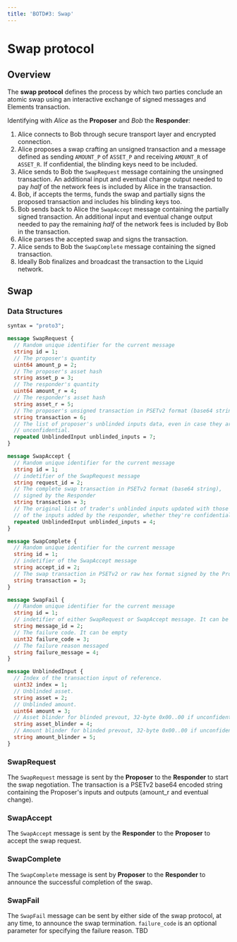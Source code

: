```yaml
---
title: 'BOTD#3: Swap'
---
```


# Swap protocol

## Overview

The **swap protocol** defines the process by which two parties conclude an atomic swap using an interactive exchange of signed messages and Elements transaction.

Identifying with _Alice_ as the **Proposer** and _Bob_ the **Responder**:

1. Alice connects to Bob through secure transport layer and encrypted connection.
2. Alice proposes a swap crafting an unsigned transaction and a message defined as sending `AMOUNT_P` of `ASSET_P` and receiving `AMOUNT_R` of `ASSET_R`. If confidential, the blinding keys need to be included.
3. Alice sends to Bob the `SwapRequest` message containing the unsingned transaction. An additional input and eventual change output needed to pay _half_ of the network fees is included by Alice in the transaction.
4. Bob, if accepts the terms, funds the swap and partially signs the proposed transaction and includes his blinding keys too.
5. Bob sends back to Alice the `SwapAccept` message containing the partially signed transaction. An additional input and eventual change output needed to pay the remaining _half_ of the network fees is included by Bob in the transaction.
6. Alice parses the accepted swap and signs the transaction.
7. Alice sends to Bob the `SwapComplete` message containing the signed transaction.
8. Ideally Bob finalizes and broadcast the transaction to the Liquid network.

## Swap

### Data Structures

```protobuf
syntax = "proto3";

message SwapRequest {
  // Random unique identifier for the current message
  string id = 1;
  // The proposer's quantity
  uint64 amount_p = 2;
  // The proposer's asset hash
  string asset_p = 3;
  // The responder's quantity
  uint64 amount_r = 4;
  // The responder's asset hash
  string asset_r = 5;
  // The proposer's unsigned transaction in PSETv2 format (base64 string)
  string transaction = 6;
  // The list of proposer's unblinded inputs data, even in case they are
  // unconfidential.
  repeated UnblindedInput unblinded_inputs = 7;
}

message SwapAccept {
  // Random unique identifier for the current message
  string id = 1;
  // indetifier of the SwapRequest message
  string request_id = 2;
  // The complete swap transaction in PSETv2 format (base64 string),
  // signed by the Responder
  string transaction = 3;
  // The original list of trader's unblinded inputs updated with those
  // of the inputs added by the responder, whether they're confidential or not.
  repeated UnblindedInput unblinded_inputs = 4;
}

message SwapComplete {
  // Random unique identifier for the current message
  string id = 1;
  // indetifier of the SwapAccept message
  string accept_id = 2;
  // The swap transaction in PSETv2 or raw hex format signed by the Proposer
  string transaction = 3;
}

message SwapFail {
  // Random unique identifier for the current message
  string id = 1;
  // indetifier of either SwapRequest or SwapAccept message. It can be empty
  string message_id = 2;
  // The failure code. It can be empty
  uint32 failure_code = 3;
  // The failure reason messaged
  string failure_message = 4;
}

message UnblindedInput {
  // Index of the transaction input of reference.
  uint32 index = 1;
  // Unblinded asset.
  string asset = 2;
  // Unblinded amount.
  uint64 amount = 3;
  // Asset blinder for blinded prevout, 32-byte 0x00..00 if unconfidential.
  string asset_blinder = 4;
  // Amount blinder for blinded prevout, 32-byte 0x00..00 if unconfidential.
  string amount_blinder = 5;
}
```

### SwapRequest

The `SwapRequest` message is sent by the **Proposer** to the **Responder** to start the swap negotiation. The transaction is a PSETv2 base64 encoded string containing the Proposer's inputs and outputs (amount_r and eventual change).

### SwapAccept

The `SwapAccept` message is sent by the **Responder** to the **Proposer** to accept the swap request.

### SwapComplete

The `SwapComplete` message is sent by **Proposer** to the **Responder** to announce the successful completion of the swap.

### SwapFail

The `SwapFail` message can be sent by either side of the swap protocol, at any time, to announce the swap termination.
`failure_code` is an optional parameter for specifying the failure reason. TBD

